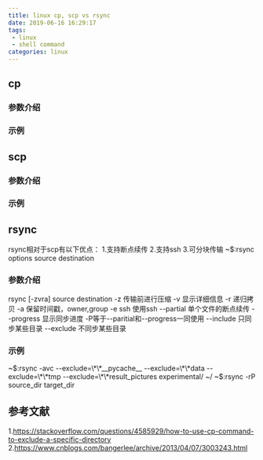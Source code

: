 ```yaml
---
title: linux cp, scp vs rsync
date: 2019-06-16 16:29:17
tags:
 - linux
 - shell command
categories: linux
---
```


## cp
### 参数介绍
### 示例

## scp
### 参数介绍
### 示例

## rsync
rsync相对于scp有以下优点：
1.支持断点续传
2.支持ssh
3.可分块传输
~$:rsync options source destination

### 参数介绍
rsync [-zvra] source destination 
    -z  传输前进行压缩
    -v  显示详细信息
    -r  递归拷贝
    -a  保留时间戳，owner,group
    -e ssh  使用ssh
    --partial    单个文件的断点续传
    --progress  显示同步进度
    -P等于--paritial和--progress一同使用
    --include   只同步某些目录
    --exclude   不同步某些目录

### 示例
~$:rsync -avc --exclude=\*\*__pycache__  --exclude=\*\*data --exclude=\*\*tmp --exclude=\*\*result_pictures experimental/ ~/
~$:rsync -rP source_dir target_dir

## 参考文献
1.https://stackoverflow.com/questions/4585929/how-to-use-cp-command-to-exclude-a-specific-directory
2.https://www.cnblogs.com/bangerlee/archive/2013/04/07/3003243.html
